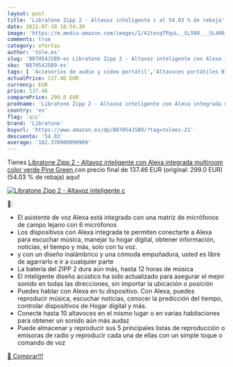 ```yaml
---
layout: post
title: 'Libratone Zipp 2 - Altavoz inteligente c al 54.03 % de rebaja'
date: 2021-07-10 18:54:39
image: 'https://m.media-amazon.com/images/I/41tesqTPqsL._SL500_._SL400_.jpg'
comments: true
category: ofertas
author: 'tole.es'
slug: 'B07H54JSB9-es Libratone Zipp 2 - Altavoz inteligente con Alexa integrada...'
sku: 'B07H54JSB9-es'
tags: [ 'Accesorios de audio y vídeo portátil','Altavoces portátiles Bluetooth','Altavoces portátiles y altavoces con puerto dock','Audio y vídeo portátil','Electrónica','alexa','libratone', ]
actualPrice: 137.46 EUR
currency: EUR
price: 137.46
comparePrice: 299.0 EUR
prodname: 'Libratone Zipp 2 - Altavoz inteligente con Alexa integrada multiroom  color verde  Pine Green '
country: 'es'
flag: '🇪🇸'
brand: 'Libratone'
buyurl: 'https://www.amazon.es/dp/B07H54JSB9/?tag=tolees-21'
descuento: '54.03'
average: '182.370909090909'
---
```


Tienes [Libratone Zipp 2 - Altavoz inteligente con Alexa integrada multiroom  color verde  Pine Green ](https://www.amazon.es/dp/B07H54JSB9/?tag=tolees-21) con precio final de  137.46 EUR (original: 299.0 EUR) (54.03 %  de rebaja) aqui!

[![Libratone Zipp 2 - Altavoz inteligente c](https://m.media-amazon.com/images/I/41tesqTPqsL._SL500_._SL400_.jpg)](https://www.amazon.es/dp/B07H54JSB9/?tag=tolees-21)

🔎:

- El asistente de voz Alexa está integrado con una matriz de micrófonos de campo lejano con 6 micrófonos
- Los dispositivos con Alexa integrada te permiten conectarte a Alexa para escuchar música, manejar tu hogar digital, obtener información, noticias, el tiempo y más, solo con tu voz.
- y con un diseño inalámbrico y una cómoda empuñadura, usted es libre de agarrarlo e ir a cualquier parte
- La batería del ZIPP 2 dura aún más, hasta 12 horas de música
- El inteligente diseño acústico ha sido actualizado para asegurar el mejor sonido en todas las direcciones, sin importar la ubicación o posición
- Puedes hablar con Alexa en tu dispositivo. Con Alexa, puedes reproducir música, escuchar noticias, conocer la predicción del tiempo, controlar dispositivos de Hogar digital y más.
- Conecte hasta 10 altavoces en el mismo lugar o en varias habitaciones para obtener un sonido aún más audaz
- Puede almacenar y reproducir sus 5 principales listas de reproducción o emisoras de radio y reproducir cada una de ellas con un simple toque o comando de voz

[🛒 Comprar!!!](https://www.amazon.es/dp/B07H54JSB9/?tag=tolees-21)
